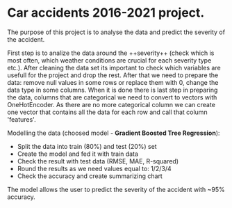 # Car accidents 2016-2021 project.

The purpose of this project is to analyse the data and predict the severity of the accident.

First step is to analize the data around the ++severity++ (check which is most often, which weather conditions are crucial for each severity type etc.). After cleaning the data set its important to check which variables are usefull for the project and drop the rest.
After that we need to prepare the data: remove null values in some rows or replace them with 0, change the data type in some columns. When it is done there is last step in preparing the data, columns that are categorical we need to convert to vectors with OneHotEncoder.
As there are no more categorical column we can create one vector that contains all the data for each row and call that column 'features'.

Modelling the data (choosed model - **Gradient Boosted Tree Regression**):
* Split the data into train (80%) and test (20%) set
* Create the model and fed it with train data
* Check the result with test data (RMSE, MAE, R-squared)
* Round the results as we need values equal to: 1/2/3/4
* Check the accuracy and create summarizing chart

The model allows the user to predict the severity of the accident with ~95% accuracy.
